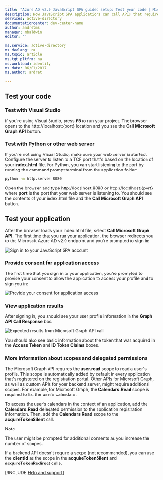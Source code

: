 ```yaml
---
title: "Azure AD v2.0 JavaScript SPA guided setup: Test your code | Microsoft Docs"
description: How JavaScript SPA applications can call APIs that require access tokens by using Azure Active Directory v2.0 endpoint.
services: active-directory
documentationcenter: dev-center-name     
author: andretms
manager: mbaldwin
editor: ''

ms.service: active-directory
ms.devlang: na
ms.topic: article
ms.tgt_pltfrm: na
ms.workload: identity
ms.date: 06/01/2017
ms.author: andret

---
```

## Test your code

### Test with Visual Studio
If you're using Visual Studio, press **F5** to run your project. The browser opens to the http://<span></span>localhost:{port} location and you see the **Call Microsoft Graph API** button.

<p/><!-- --> 

### Test with Python or other web server
If you're not using Visual Studio, make sure your web server is started. Configure the server to listen to a TCP port that's based on the location of your **index.html** file. For Python, you can start listening to the port by running the command prompt terminal from the application folder:
 
```bash
python -m http.server 8080
```
Open the browser and type http://<span></span>localhost:8080 or http://<span></span>localhost:{port} where **port** is the port that your web server is listening to. You should see the contents of your index.html file and the **Call Microsoft Graph API** button.

## Test your application

After the browser loads your index.html file, select **Call Microsoft Graph API**. The first time that you run your application, the browser redirects you to the Microsoft Azure AD v2.0 endpoint and you're prompted to sign in:
 
![Sign in to your JavaScript SPA account](media/active-directory-singlepageapp-javascriptspa-test/javascriptspascreenshot1.png)


### Provide consent for application access

The first time that you sign in to your application, you're prompted to provide your consent to allow the application to access your profile and to sign you in:

![Provide your consent for application access](media/active-directory-singlepageapp-javascriptspa-test/javascriptspaconsent.png)

### View application results
After signing in, you should see your user profile information in the **Graph API Call Response** box.
 
![Expected results from Microsoft Graph API call](media/active-directory-singlepageapp-javascriptspa-test/javascriptsparesults.png)

You should also see basic information about the token that was acquired in the **Access Token** and **ID Token Claims** boxes.

<!--start-collapse-->
### More information about scopes and delegated permissions

The Microsoft Graph API requires the **user.read** scope to read a user's profile. This scope is automatically added by default in every application that's registered on the registration portal. Other APIs for Microsoft Graph, as well as custom APIs for your backend server, might require additional scopes. For example, for Microsoft Graph, the **Calendars.Read** scope is required to list the user’s calendars.

To access the user’s calendars in the context of an application, add the **Calendars.Read** delegated permission to the application registration information. Then, add the **Calendars.Read** scope to the **acquireTokenSilent** call. 

>[!NOTE]
>The user might be prompted for additional consents as you increase the number of scopes.

If a backend API doesn't require a scope (not recommended), you can use the **clientId** as the scope in the **acquireTokenSilent** and **acquireTokenRedirect** calls.

<!--end-collapse-->

[!INCLUDE  [Help and support](../../../../includes/active-directory-develop-help-support-include.md)]
